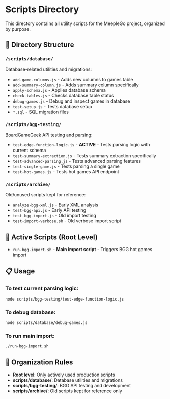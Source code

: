 # Scripts Directory

This directory contains all utility scripts for the MeepleGo project, organized by purpose.

## 📂 Directory Structure

### `/scripts/database/`
Database-related utilities and migrations:
- `add-game-columns.js` - Adds new columns to games table
- `add-summary-column.js` - Adds summary column specifically  
- `apply-schema.js` - Applies database schema
- `check-tables.js` - Checks database table status
- `debug-games.js` - Debug and inspect games in database
- `test-setup.js` - Tests database setup
- `*.sql` - SQL migration files

### `/scripts/bgg-testing/`
BoardGameGeek API testing and parsing:
- `test-edge-function-logic.js` - **ACTIVE** - Tests parsing logic with current schema
- `test-summary-extraction.js` - Tests summary extraction specifically
- `test-advanced-parsing.js` - Tests advanced parsing features
- `test-single-game.js` - Tests parsing a single game
- `test-hot-games.js` - Tests hot games API endpoint

### `/scripts/archive/`
Old/unused scripts kept for reference:
- `analyze-bgg-xml.js` - Early XML analysis
- `test-bgg-api.js` - Early API testing
- `test-bgg-import.js` - Old import testing
- `test-import-verbose.sh` - Old verbose import script

## 🚀 Active Scripts (Root Level)

- `run-bgg-import.sh` - **Main import script** - Triggers BGG hot games import

## 📋 Usage

### To test current parsing logic:
```bash
node scripts/bgg-testing/test-edge-function-logic.js
```

### To debug database:
```bash
node scripts/database/debug-games.js
```

### To run main import:
```bash
./run-bgg-import.sh
```

## 🧹 Organization Rules

- **Root level**: Only actively used production scripts
- **scripts/database/**: Database utilities and migrations
- **scripts/bgg-testing/**: BGG API testing and development
- **scripts/archive/**: Old scripts kept for reference only
